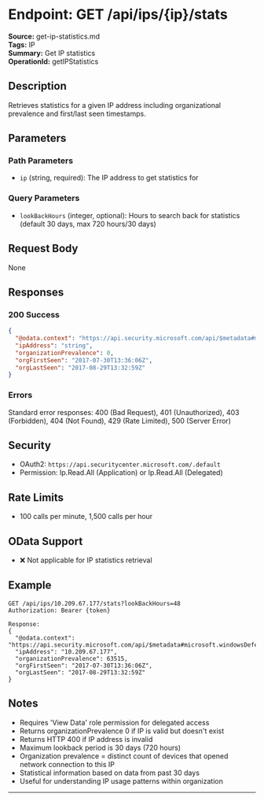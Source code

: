 # Endpoint: GET /api/ips/{ip}/stats

**Source:** get-ip-statistics.md  
**Tags:** IP  
**Summary:** Get IP statistics  
**OperationId:** getIPStatistics

## Description
Retrieves statistics for a given IP address including organizational prevalence and first/last seen timestamps.

## Parameters
### Path Parameters
- `ip` (string, required): The IP address to get statistics for

### Query Parameters
- `lookBackHours` (integer, optional): Hours to search back for statistics (default 30 days, max 720 hours/30 days)

## Request Body
None

## Responses
### 200 Success
```json
{
  "@odata.context": "https://api.security.microsoft.com/api/$metadata#microsoft.windowsDefenderATP.api.InOrgIPStats",
  "ipAddress": "string",
  "organizationPrevalence": 0,
  "orgFirstSeen": "2017-07-30T13:36:06Z",
  "orgLastSeen": "2017-08-29T13:32:59Z"
}
```

### Errors
Standard error responses: 400 (Bad Request), 401 (Unauthorized), 403 (Forbidden), 404 (Not Found), 429 (Rate Limited), 500 (Server Error)

## Security
- OAuth2: `https://api.securitycenter.microsoft.com/.default`
- Permission: Ip.Read.All (Application) or Ip.Read.All (Delegated)

## Rate Limits
- 100 calls per minute, 1,500 calls per hour

## OData Support
- ❌ Not applicable for IP statistics retrieval

## Example
```http
GET /api/ips/10.209.67.177/stats?lookBackHours=48
Authorization: Bearer {token}

Response:
{
  "@odata.context": "https://api.security.microsoft.com/api/$metadata#microsoft.windowsDefenderATP.api.InOrgIPStats",
  "ipAddress": "10.209.67.177",
  "organizationPrevalence": 63515,
  "orgFirstSeen": "2017-07-30T13:36:06Z",
  "orgLastSeen": "2017-08-29T13:32:59Z"
}
```

## Notes
- Requires 'View Data' role permission for delegated access
- Returns organizationPrevalence 0 if IP is valid but doesn't exist
- Returns HTTP 400 if IP address is invalid
- Maximum lookback period is 30 days (720 hours)
- Organization prevalence = distinct count of devices that opened network connection to this IP
- Statistical information based on data from past 30 days
- Useful for understanding IP usage patterns within organization

---
